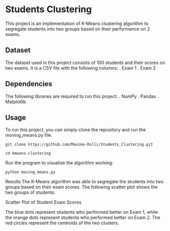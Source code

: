 # Students Clustering
This project is an implementation of K-Means clustering algorithm to segregate students into two groups based on their performance on 2 exams.

## Dataset
The dataset used in this project consists of 100 students and their scores on two exams. It is a CSV file with the following columns:
. Exam 1 
. Exam 2 

## Dependencies
The following libraries are required to run this project:
. NumPy
. Pandas
. Matplotlib


## Usage
To run this project, you can simply clone the repository and run the moving_means.py file.

```
git clone https://github.com/Maximo-Rulli/Students_Clustering.git
```

```
cd kmeans-clustering
```
Run the program to visualize the algorithm working:

```
python moving_means.py
```
Results
The K-Means algorithm was able to segregate the students into two groups based on their exam scores. The following scatter plot shows the two groups of students:

Scatter Plot of Student Exam Scores

The blue dots represent students who performed better on Exam 1, while the orange dots represent students who performed better on Exam 2. The red circles represent the centroids of the two clusters.
